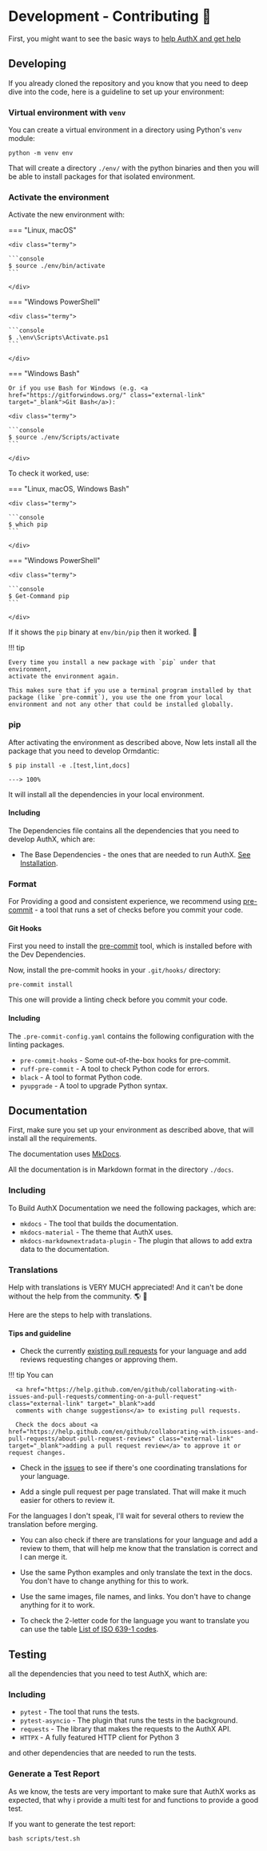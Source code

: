 # Development - Contributing 🐣

First, you might want to see the basic ways to
[help AuthX and get help](help.md)

## Developing

If you already cloned the repository and you know that you need to deep dive
into the code, here is a guideline to set up your environment:

### Virtual environment with `venv`

You can create a virtual environment in a directory using Python's `venv`
module:

<div class="termy">

```console
python -m venv env
```

</div>

That will create a directory `./env/` with the python binaries and then you will
be able to install packages for that isolated environment.

### Activate the environment

Activate the new environment with:

=== "Linux, macOS"

    <div class="termy">

    ```console
    $ source ./env/bin/activate
    ```

    </div>

=== "Windows PowerShell"

    <div class="termy">

    ```console
    $ .\env\Scripts\Activate.ps1
    ```

    </div>

=== "Windows Bash"

    Or if you use Bash for Windows (e.g. <a href="https://gitforwindows.org/" class="external-link" target="_blank">Git Bash</a>):

    <div class="termy">

    ```console
    $ source ./env/Scripts/activate
    ```

    </div>

To check it worked, use:

=== "Linux, macOS, Windows Bash"

    <div class="termy">

    ```console
    $ which pip
    ```

    </div>

=== "Windows PowerShell"

    <div class="termy">

    ```console
    $ Get-Command pip
    ```

    </div>

If it shows the `pip` binary at `env/bin/pip` then it worked. 🎉

!!! tip

    Every time you install a new package with `pip` under that environment,
    activate the environment again.

    This makes sure that if you use a terminal program installed by that package (like `pre-commit`), you use the one from your local environment and not any other that could be installed globally.

### pip

After activating the environment as described above, Now lets install all the package that you need to develop Ormdantic:

<div class="termy">

```console
$ pip install -e .[test,lint,docs]

---> 100%
```

</div>

It will install all the dependencies in your local environment.

#### Including

The Dependencies file contains all the dependencies that you need to develop
AuthX, which are:

- The Base Dependencies - the ones that are needed to run AuthX.
  [See Installation](installation.md).

### Format

For Providing a good and consistent experience, we recommend using
[pre-commit](https://pre-commit.com/) - a tool that runs a set of checks before
you commit your code.

#### Git Hooks

First you need to install the [pre-commit](https://pre-commit.com/) tool, which
is installed before with the Dev Dependencies.

Now, install the pre-commit hooks in your `.git/hooks/` directory:

<div class="termy">

```console
pre-commit install
```

</div>

This one will provide a linting check before you commit your code.

#### Including

The `.pre-commit-config.yaml` contains the following configuration with the
linting packages.

- `pre-commit-hooks` - Some out-of-the-box hooks for pre-commit.
- `ruff-pre-commit` - A tool to check Python code for errors.
- `black` - A tool to format Python code.
- `pyupgrade` - A tool to upgrade Python syntax.

## Documentation

First, make sure you set up your environment as described above, that will
install all the requirements.

The documentation uses
<a href="https://www.mkdocs.org/" class="external-link" target="_blank">MkDocs</a>.

All the documentation is in Markdown format in the directory `./docs`.

### Including

To Build AuthX Documentation we need the following packages, which are:

- `mkdocs` - The tool that builds the documentation.
- `mkdocs-material` - The theme that AuthX uses.
- `mkdocs-markdownextradata-plugin` - The plugin that allows to add extra data
  to the documentation.

### Translations

Help with translations is VERY MUCH appreciated! And it can't be done without
the help from the community. 🌎 🚀

Here are the steps to help with translations.

#### Tips and guideline

- Check the currently
  <a href="https://github.com/yezz123/AuthX/pulls" class="external-link" target="_blank">existing
  pull requests</a> for your language and add reviews requesting changes or
  approving them.

!!! tip You can

      <a href="https://help.github.com/en/github/collaborating-with-issues-and-pull-requests/commenting-on-a-pull-request" class="external-link" target="_blank">add
      comments with change suggestions</a> to existing pull requests.

      Check the docs about <a href="https://help.github.com/en/github/collaborating-with-issues-and-pull-requests/about-pull-request-reviews" class="external-link" target="_blank">adding a pull request review</a> to approve it or request changes.

- Check in the
  <a href="https://github.com/yezz123/AuthX/issues" class="external-link" target="_blank">issues</a>
  to see if there's one coordinating translations for your language.

- Add a single pull request per page translated. That will make it much easier
  for others to review it.

For the languages I don't speak, I'll wait for several others to review the
translation before merging.

- You can also check if there are translations for your language and add a
  review to them, that will help me know that the translation is correct and I
  can merge it.

- Use the same Python examples and only translate the text in the docs. You
  don't have to change anything for this to work.

- Use the same images, file names, and links. You don't have to change anything
  for it to work.

- To check the 2-letter code for the language you want to translate you can use
  the table
  <a href="https://en.wikipedia.org/wiki/List_of_ISO_639-1_codes" class="external-link" target="_blank">List
  of ISO 639-1 codes</a>.

## Testing

all the dependencies that you need to test AuthX, which are:

### Including

- `pytest` - The tool that runs the tests.
- `pytest-asyncio` - The plugin that runs the tests in the background.
- `requests` - The library that makes the requests to the AuthX API.
- `HTTPX` - A fully featured HTTP client for Python 3

and other dependencies that are needed to run the tests.

### Generate a Test Report

As we know, the tests are very important to make sure that AuthX works as
expected, that why i provide a multi test for and functions to provide a good
test.

If you want to generate the test report:

<div class="termy">

```console
bash scripts/test.sh
```

</div>
